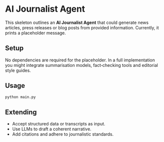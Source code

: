 # AI Journalist Agent

This skeleton outlines an **AI Journalist Agent** that could generate
news articles, press releases or blog posts from provided information.
Currently, it prints a placeholder message.

## Setup

No dependencies are required for the placeholder.  In a full
implementation you might integrate summarisation models, fact‑checking
tools and editorial style guides.

## Usage

```bash
python main.py
```

## Extending

- Accept structured data or transcripts as input.
- Use LLMs to draft a coherent narrative.
- Add citations and adhere to journalistic standards.